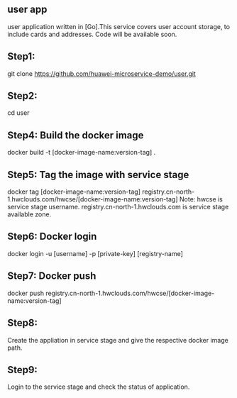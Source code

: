 user app
---
user application written in [Go].This service covers user account storage, to include cards and addresses.
Code will be available soon.



## Step1: 
git clone https://github.com/huawei-microservice-demo/user.git

## Step2:
cd user

## Step4: Build the docker image
docker build -t [docker-image-name:version-tag] .

## Step5: Tag the image with service stage
docker tag [docker-image-name:version-tag]  registry.cn-north-1.hwclouds.com/hwcse/[docker-image-name:version-tag]
Note: hwcse is service stage username.
      registry.cn-north-1.hwclouds.com is service stage available zone.
      
## Step6: Docker login
docker login -u [username] -p [private-key] [registry-name]

## Step7: Docker push
docker push registry.cn-north-1.hwclouds.com/hwcse/[docker-image-name:version-tag]

## Step8: 
Create the appliation in service stage and give the respective docker image path.

## Step9: 
Login to the service stage and check the status of application.
